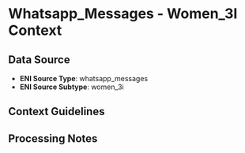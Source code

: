 # Whatsapp_Messages - Women_3I Context

## Data Source
- **ENI Source Type**: whatsapp_messages
- **ENI Source Subtype**: women_3i

## Context Guidelines

<!-- Add your context guidelines here -->

## Processing Notes

<!-- Add any specific processing notes for this data type -->
